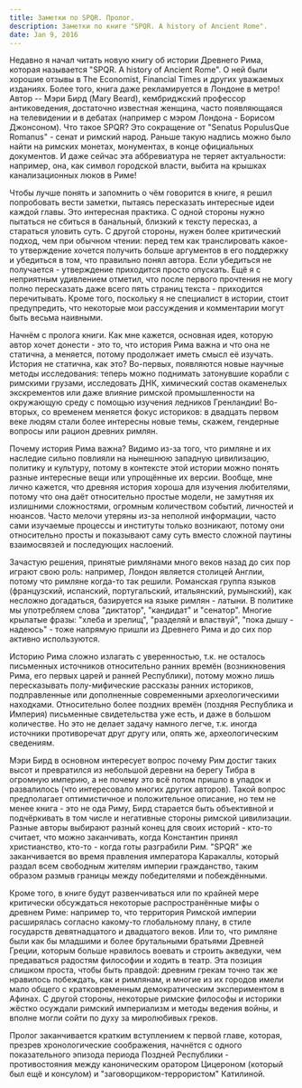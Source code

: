 ```yaml
---
title: Заметки по SPQR. Пролог.
description: Заметки по книге "SPQR. A history of Ancient Rome".
date: Jan 9, 2016
---
```


Недавно я начал читать новую книгу об истории Древнего Рима, которая называется "SPQR. A history of Ancient Rome". О ней были хорошие отзывы в The Economist, Financial Times и других уважаемых изданиях. Более того, книга даже рекламируется в Лондоне в метро! Автор -- Мэри Бирд (Mary Beard), кембриджский профессор антиковедения, достаточно известная женщина, часто появляющаяся на телевидении и в дебатах (например с мэром Лондона - Борисом Джонсоном). Что такое SPQR? Это сокращение от "Senatus PopulusQue Romanus" - сенат и римский народ. Раньше такую надпись можно было найти на римских монетах, монументах, в конце официальных документов. И даже сейчас эта аббревиатура не теряет актуальности: например, она, как символ городской власти, выбита на крышках канализационных люков в Риме!

Чтобы лучше понять и запомнить о чём говорится в книге, я решил попробовать вести заметки, пытаясь пересказать интересные идеи каждой главы. Это интересная практика. С одной стороны нужно пытаться не сбиться в банальный, близкий к тексту пересказ, а стараться уловить суть. С другой стороны, нужен более критический подход, чем при обычном чтении: перед тем как транслировать какое-то утверждение хочется получить больше аргументов в его поддержку и убедиться в том, что правильно понял автора. Если убедиться не получается - утверждение приходится просто опускать. Ещё я с неприятным удивлением отметил, что после первого прочтения не могу полно пересказать даже всего пять страниц текста - приходится перечитывать. Кроме того, поскольку я не специалист в истории, стоит предупредить, что некоторые мои рассуждения и комментарии могут быть весьма наивными.

Начнём с пролога книги. Как мне кажется, основная идея, которую автор хочет донести - это то, что история Рима важна и что она не статична, а меняется, потому продолжает иметь смысл её изучать. История не статична, как это? Во-первых, появляются новые научные методы исследования: теперь можно поднимать затонувшие корабли с римскими грузами, исследовать ДНК, химический состав окаменелых экскрементов или даже влияние римской промышленности на окружающую среду с помощью изучения ледников Гренландии! Во-вторых, со временем меняется фокус историков: в двадцать первом веке людям стали более интересны новые темы, скажем, гендерные вопросы или рацион древних римлян.

Почему история Рима важна? Видимо из-за того, что римляне и их наследие сильно повлияли на нынешнюю западную цивилизацию, политику и культуру, потому в контексте этой истории можно понять разные интересные вещи или упрощённые их версии. Вообще, мне лично кажется, что древняя история хороша для изучения любителями, потому что она даёт относительно простые модели, не замутняя их излишними сложностями, огромным количеством событий, личностей и нюансов. Часто мелочи утеряны из-за неполной информации, часто сами изучаемые процессы и институты только возникают, потому они относительно просты и показывают саму суть вместо сложной паутины взаимосвязей и последующих наслоений.

Зачастую решения, принятые римлянами много веков назад до сих пор играют свою роль: например, Лондон является столицей Англии, потому что римляне когда-то так решили. Романская группа языков (французский, испанский, португальский, итальянский, румынский), как несложно догадаться, базируется на языке римлян - латыни. В политике мы употребляем слова "диктатор", "кандидат" и "сенатор". Многие крылатые фразы: "хлеба и зрелищ", "разделяй и властвуй", "пока дышу - надеюсь" - тоже напрямую пришли из Древнего Рима и до сих пор активно используются.

Историю Рима сложно излагать с уверенностью, т.к. не осталось письменных источников относительно ранних времён (возникновения Рима, его первых царей и ранней Республики), потому можно лишь пересказывать полу-мифические рассказы ранних историков, подправленные или дополненные современными археологическими находками. Относительно более поздних времён (поздняя Республика и Империя) письменные свидетельства уже есть, и даже в большом количестве. Но это не делает задачу намного легче, т.к. иногда источники противоречат друг другу или, опять же, археологическим сведениям.

Мэри Бирд в основном интересует вопрос почему Рим достиг таких высот и превратился из небольшой деревни на берегу Тибра в огромную империю, а не почему это всё потом пришло в упадок и развалилось (что интересовало многих других авторов). Такой вопрос предполагает оптимистичное и положительное описание, но тем не менее книга - это не ода Риму, Бирд старается быть объективной и подчёркивать в том числе и негативные стороны римской цивилизации. Разные авторы выбирают разный конец для своих историй - кто-то считает, что можно заканчивать, когда Константин принял христианство, кто-то - когда готы разграбили Рим. "SPQR" же заканчивается во время правления императора Каракаллы, который раздал всем свободным жителям империи гражданство, таким образом размыв границы между победителями и побеждёнными.

Кроме того, в книге будут развенчиваться или по крайней мере критически обсуждаться некоторые распространённые мифы о древнем Риме: например то, что территория Римской империи расширялась согласно какому-то глобальному плану, в стиле государств девятнадцатого и двадцатого веков. Или то, что римляне были как бы младшими и более брутальными братьями Древней Греции, которым больше нравилось воевать и строить акведуки, чем предаваться радостям философии и ходить в театр. Эта позиция слишком проста, чтобы быть правдой: древним грекам точно так же нравилось побеждать, как и римлянам, и многие из их городов имели мало общего с кратковременным демократическим экспериментом в Афинах. С другой стороны, некоторые римские философы и историки жёстко осуждали римский империализм и методы ведения войны, и вполне могли сойти по духу за миролюбивых греков.

Пролог заканчивается кратким вступлением к первой главе, которая, презрев хронологические соображения, начнётся с одного показательного эпизода периода Поздней Республики - противостояния между каноническим оратором Цицероном (который был ещё и консулом) и "заговорщиком-террористом" Катилиной.


